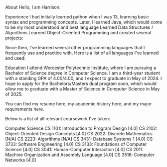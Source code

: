 About
Hello, I am Harrison. 

Experience
I had initially learned python when I was 13, learning basic syntax and programming concepts. Later, I learned Java, which would come to be my most understood and best language
Learned Data Structures / Algorithms
Learned Object-Oriented Programming
and created several projects:



Since then, I've learned several other programming languages that I frequently use and practice with. Here is a list of all languages I've learned and used:



Education
I attend Worcester Polytechnic Institute, where I am pursuing a Bachelor of Science degree in Computer Science. I am a third-year student with a standing GPA of 4.00/4.00, and I expect to graduate in May of 2024. I hope to apply for the Bachelors/Masters dual program soon, which would allow me to graduate with a Master of Science in Computer Science in May of 2025.

You can find my resume here, my academic history here, and my major requirements here.

Below is a list of all relevant coursework I've taken:

Computer Science
CS 1101: Introduction to Program Design [4.0]
CS 2102: Object-Oriented Design Concepts [4.0]
CS 2022: Discrete Mathematics [N/A]
CS 2223: Algorithms [N/A]
CS 3431: Database Systems 1 [4.0]
CS 3733: Software Engineering [4.0]
CS 3133: Foundations of Computer Science [4.0]
CS 3041: Human-Computer Interaction [4.0]
CS 2011: Machine Organization and Assembly Language [4.0]
CS 3516: Computer Networks [4.0]
